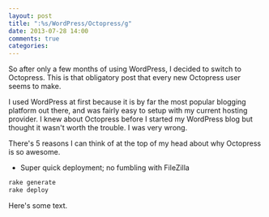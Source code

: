 ```yaml
---
layout: post
title: ":%s/WordPress/Octopress/g"
date: 2013-07-28 14:00
comments: true
categories: 
---
```

So after only a few months of using WordPress, I decided to switch to Octopress. This is that obligatory post that every new Octopress user seems to make.

I used WordPress at first because it is by far the most popular blogging platform out there, and was fairly easy to setup with my current hosting provider. I knew about Octopress before I started my WordPress blog but thought it wasn't worth the trouble. I was very wrong.

There's 5 reasons I can think of at the top of my head about why Octopress is so awesome.
* Super quick deployment; no fumbling with FileZilla
``` bash
rake generate
rake deploy
```
Here's some text.
